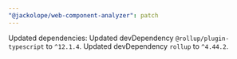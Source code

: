 ```yaml
---
"@jackolope/web-component-analyzer": patch
---
```


Updated dependencies:
Updated devDependency `@rollup/plugin-typescript` to `^12.1.4`.
Updated devDependency `rollup` to `^4.44.2`.
